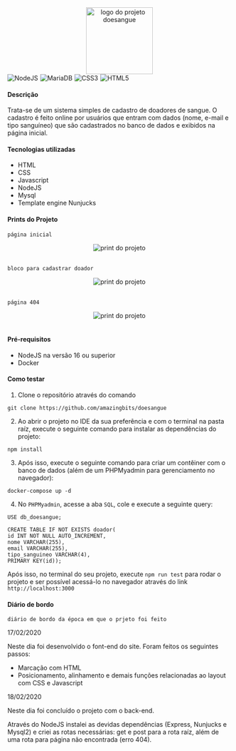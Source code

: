 <div align="center">
    <img src="https://i.ibb.co/d2vNG5w/logo-removebg-preview.png" alt="logo do projeto doesangue" width="150px" />
</div>

<div align="center" style="display: inline-flex; gap:5px;">
    <img src="https://img.shields.io/badge/node.js-6DA55F?style=for-the-badge&logo=node.js&logoColor=white" alt="NodeJS" />
    <img src="https://img.shields.io/badge/MariaDB-003545?style=for-the-badge&logo=mariadb&logoColor=white" alt="MariaDB" />
    <img src="https://img.shields.io/badge/css3-%231572B6.svg?style=for-the-badge&logo=css3&logoColor=white" alt="CSS3" />
    <img src="https://img.shields.io/badge/html5-%23E34F26.svg?style=for-the-badge&logo=html5&logoColor=white" alt="HTML5" />
</div>

#### Descrição

Trata-se de um sistema simples de cadastro de doadores de sangue. O cadastro é feito online por usuários que entram com dados (nome, e-mail e tipo sanguíneo) que são cadastrados no banco de dados e exibidos na página inicial.

#### Tecnologias utilizadas

- HTML
- CSS
- Javascript
- NodeJS
- Mysql
- Template engine Nunjucks

#### Prints do Projeto

`página inicial`
<div align="center">
    <img src="https://i.ibb.co/FYhTjXz/pagina-projeto.jpg" alt="print do projeto" />
</div>
<br>

`bloco para cadastrar doador`
<div align="center">
    <img src="https://i.ibb.co/c2gRSDY/formulario.jpg" alt="print do projeto" />
</div>
<br>

`página 404`
<div align="center">
    <img src="https://i.ibb.co/S0VgfWj/404.jpg" alt="print do projeto" />
</div>
<br>

#### Pré-requisitos

- NodeJS na versão 16 ou superior
- Docker

#### Como testar

1. Clone o repositório através do comando
```
git clone https://github.com/amazingbits/doesangue
```

2. Ao abrir o projeto no IDE da sua preferência e com o terminal na pasta raíz, execute o seguinte comando para instalar as dependências do projeto:

```
npm install
```

3. Após isso, execute o seguinte comando para criar um contêiner com o banco de dados (além de um PHPMyadmin para gerenciamento no navegador):

```
docker-compose up -d
```

4. No `PHPMyadmin`, acesse a aba `SQL`, cole e execute a seguinte query:

```
USE db_doesangue;

CREATE TABLE IF NOT EXISTS doador(
id INT NOT NULL AUTO_INCREMENT,
nome VARCHAR(255),
email VARCHAR(255),
tipo_sanguineo VARCHAR(4),
PRIMARY KEY(id));
```

Após isso, no terminal do seu projeto, execute `npm run test` para rodar o projeto e ser possível acessá-lo no navegador através do link `http://localhost:3000`

#### Diário de bordo
`diário de bordo da época em que o prjeto foi feito`

17/02/2020

Neste dia foi desenvolvido o font-end do site. Foram feitos os seguintes passos:

* Marcação com HTML
* Posicionamento, alinhamento e demais funções relacionadas ao layout com CSS e Javascript

18/02/2020

Neste dia foi concluído o projeto com o back-end.

Através do NodeJS instalei as devidas dependências (Express, Nunjucks e Mysql2) e criei as rotas necessárias: get e post para a rota raíz, além de uma rota para página não encontrada (erro 404).
